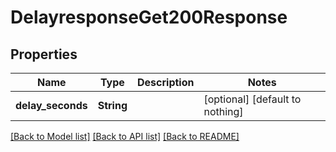 # DelayresponseGet200Response


## Properties
Name | Type | Description | Notes
------------ | ------------- | ------------- | -------------
**delay_seconds** | **String** |  | [optional] [default to nothing]


[[Back to Model list]](../README.md#models) [[Back to API list]](../README.md#api-endpoints) [[Back to README]](../README.md)


